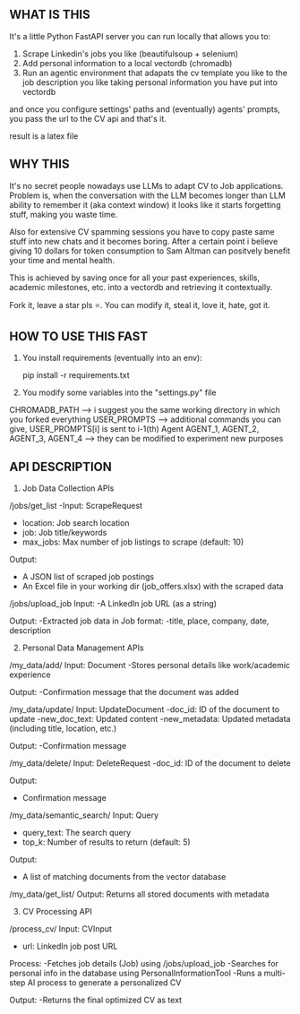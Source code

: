 WHAT IS THIS    
----------------------

It's a little Python FastAPI server you can run locally that allows you to:

1) Scrape Linkedin's jobs you like (beautifulsoup + selenium)
2) Add personal information to a local vectordb (chromadb)
3) Run an agentic environment that adapats the cv template you like to the job description you like taking personal information you have put into vectordb

and once you configure settings' paths and (eventually) agents' prompts, you pass the url to the CV api and that's it.

result is a latex file


WHY THIS      
---------------------

It's no secret people nowadays use LLMs to adapt CV to Job applications. Problem is, when the conversation with the LLM becomes longer than LLM ability to remember it (aka context window)
it looks like it starts forgetting stuff, making you waste time. 

Also for extensive CV spamming sessions you have to copy paste same stuff into new chats and it becomes boring. After a certain point i believe giving 10 dollars for token consumption to
Sam Altman can positvely benefit your time and mental health. 

This is achieved by saving once for all your past experiences, skills, academic milestones, etc. into a vectordb and retrieving it contextually.

Fork it, leave a star pls ⭐. You can modify it, steal it, love it, hate, got it.

HOW TO USE THIS FAST 
------------------------

1) You install requirements (eventually into an env):

   pip install -r requirements.txt

2) You modify some variables into the "settings.py" file 

  CHROMADB_PATH --> i suggest you the same working directory in which you forked everything
  USER_PROMPTS --> additional commands you can give, USER_PROMPTS[i] is sent to i-1(th) Agent
  AGENT_1, AGENT_2, AGENT_3, AGENT_4 --> they can be modified to experiment new purposes

API DESCRIPTION   
------------------------

1. Job Data Collection APIs
   
/jobs/get_list
-Input: ScrapeRequest
  - location: Job search location
  - job: Job title/keywords
  - max_jobs: Max number of job listings to scrape (default: 10)

Output:
  - A JSON list of scraped job postings
  - An Excel file in your working dir (job_offers.xlsx) with the scraped data

/jobs/upload_job
Input:
  -A LinkedIn job URL (as a string)
  
Output:
  -Extracted job data in Job format:
    -title, place, company, date, description


2. Personal Data Management APIs
   
/my_data/add/
Input: Document
  -Stores personal details like work/academic experience

Output:
  -Confirmation message that the document was added

/my_data/update/
Input: UpdateDocument
  -doc_id: ID of the document to update
  -new_doc_text: Updated content
  -new_metadata: Updated metadata (including title, location, etc.)

Output:
  -Confirmation message

/my_data/delete/
Input: DeleteRequest
  -doc_id: ID of the document to delete

Output:
  - Confirmation message

/my_data/semantic_search/
Input: Query
- query_text: The search query
- top_k: Number of results to return (default: 5)

Output:
- A list of matching documents from the vector database

/my_data/get_list/
Output: Returns all stored documents with metadata


3. CV Processing API
   
/process_cv/
Input: CVInput
- url: LinkedIn job post URL

Process:
  -Fetches job details (Job) using /jobs/upload_job
  -Searches for personal info in the database using PersonalInformationTool
  -Runs a multi-step AI process to generate a personalized CV

Output:
  -Returns the final optimized CV as text



